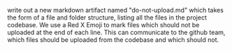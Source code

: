 write out a new markdown artifact named "do-not-upload.md" which takes the form of a file and folder structure, listing all the files in the project codebase. We use a Red X Emoji to mark files which should not be uploaded at the end of each line. This can communicate to the github team, which files should be uploaded from the codebase and which should not.
